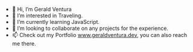 - 👋 Hi, I’m Gerald Ventura
- 👀 I’m interested in Traveling.
- 🌱 I’m currently learning JavaScript.
- 💞️ I’m looking to collaborate on any projects for the experience.
- 📫 Check out my Portfolio www.geraldventura.dev, you can also reach me there.

<!---
Vent2/Vent2 is a ✨ special ✨ repository because its `README.md` (this file) appears on your GitHub profile.
You can click the Preview link to take a look at your changes.
--->
